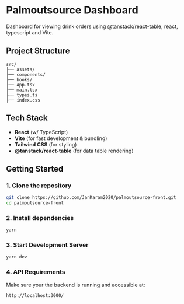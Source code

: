 # Palmoutsource  Dashboard

Dashboard for viewing drink orders using [@tanstack/react-table](https://tanstack.com/table), react, typescript and Vite.

## Project Structure

```
src/
├── assets/              
├── components/         
├── hooks/                
├── App.tsx               
├── main.tsx              
├── types.ts              
├── index.css             
```

## Tech Stack

- **React** (w/ TypeScript)
- **Vite** (for fast development & bundling)
- **Tailwind CSS** (for styling)
- **@tanstack/react-table** (for data table rendering)

## Getting Started

### 1. Clone the repository

```bash
git clone https://github.com/JanKaram2020/palmoutsource-front.git
cd palmoutsource-front
```

### 2. Install dependencies

```bash
yarn
```

### 3. Start Development Server

```bash
yarn dev
```

### 4. API Requirements

Make sure your the backend is running and accessible at:

```
http://localhost:3000/
```